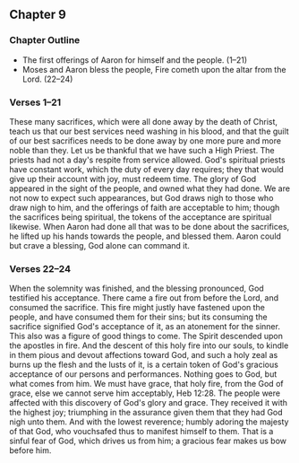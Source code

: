 ## Chapter 9

### Chapter Outline

- The first offerings of Aaron for himself and the people. (1–21)
- Moses and Aaron bless the people, Fire cometh upon the altar from the Lord. (22–24)

### Verses 1–21

These many sacrifices, which were all done away by the death of Christ, teach us that our best services need washing in his blood, and that the guilt of our best sacrifices needs to be done away by one more pure and more noble than they. Let us be thankful that we have such a High Priest. The priests had not a day's respite from service allowed. God's spiritual priests have constant work, which the duty of every day requires; they that would give up their account with joy, must redeem time. The glory of God appeared in the sight of the people, and owned what they had done. We are not now to expect such appearances, but God draws nigh to those who draw nigh to him, and the offerings of faith are acceptable to him; though the sacrifices being spiritual, the tokens of the acceptance are spiritual likewise. When Aaron had done all that was to be done about the sacrifices, he lifted up his hands towards the people, and blessed them. Aaron could but crave a blessing, God alone can command it.

### Verses 22–24

When the solemnity was finished, and the blessing pronounced, God testified his acceptance. There came a fire out from before the Lord, and consumed the sacrifice. This fire might justly have fastened upon the people, and have consumed them for their sins; but its consuming the sacrifice signified God's acceptance of it, as an atonement for the sinner. This also was a figure of good things to come. The Spirit descended upon the apostles in fire. And the descent of this holy fire into our souls, to kindle in them pious and devout affections toward God, and such a holy zeal as burns up the flesh and the lusts of it, is a certain token of God's gracious acceptance of our persons and performances. Nothing goes to God, but what comes from him. We must have grace, that holy fire, from the God of grace, else we cannot serve him acceptably, Heb 12:28. The people were affected with this discovery of God's glory and grace. They received it with the highest joy; triumphing in the assurance given them that they had God nigh unto them. And with the lowest reverence; humbly adoring the majesty of that God, who vouchsafed thus to manifest himself to them. That is a sinful fear of God, which drives us from him; a gracious fear makes us bow before him.

